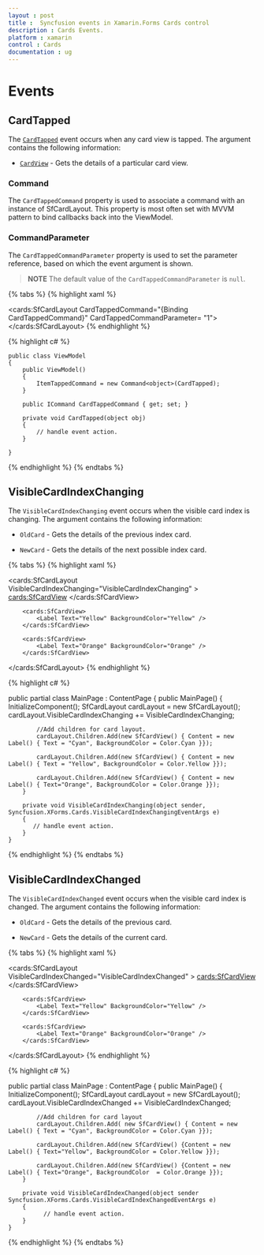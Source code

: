 ```yaml
---
layout : post
title :  Syncfusion events in Xamarin.Forms Cards control
description : Cards Events.
platform : xamarin
control : Cards
documentation : ug
---
```


# Events

## CardTapped

The [`CardTapped`](https://help.syncfusion.com/cr/xamarin/Syncfusion.Cards.XForms~Syncfusion.XForms.Cards.SfCardLayout~CardTapped_EV.html) event occurs when any card view is tapped. The argument contains the following information:

* [`CardView`](https://help.syncfusion.com/cr/xamarin/Syncfusion.Cards.XForms~Syncfusion.XForms.Cards.SfCardView.html) - Gets the details of a particular card view.

### Command

The `CardTappedCommand` property is used to associate a command with an instance of SfCardLayout. This property is most often set with MVVM pattern to bind callbacks back into the ViewModel.

### CommandParameter

The `CardTappedCommandParameter` property is used to set the parameter reference, based on which the event argument is shown.

>**NOTE**
The default value of the `CardTappedCommandParameter` is `null`.

{% tabs %}
{% highlight xaml %}

<cards:SfCardLayout CardTappedCommand="{Binding CardTappedCommand}" CardTappedCommandParameter= "1">
             <!--Add children for card layout-->
</cards:SfCardLayout>
{% endhighlight %}

{% highlight c# %}

    public class ViewModel
    {
        public ViewModel()
        {
            ItemTappedCommand = new Command<object>(CardTapped);
        }

        public ICommand CardTappedCommand { get; set; }

        private void CardTapped(object obj)
        {
            // handle event action.
        }

    }

{% endhighlight %}
{% endtabs %}

## VisibleCardIndexChanging

The `VisibleCardIndexChanging` event occurs when the visible card index is changing. The argument contains the following information:

* `OldCard` - Gets the details of the previous index card.

* `NewCard` - Gets the details of the next possible index card.

{% tabs %}
{% highlight xaml %}

<cards:SfCardLayout VisibleCardIndexChanging="VisibleCardIndexChanging" >
		<cards:SfCardView>
			<Label Text="Cyan" BackgroundColor="Cyan" />
		</cards:SfCardView>

		<cards:SfCardView>
			<Label Text="Yellow" BackgroundColor="Yellow" />
		</cards:SfCardView>

		<cards:SfCardView>
			<Label Text="Orange" BackgroundColor="Orange" />
		</cards:SfCardView>
</cards:SfCardLayout>
{% endhighlight %}

{% highlight c# %}

public partial class MainPage : ContentPage
    {
        public MainPage()
        {
            InitializeComponent();
			SfCardLayout cardLayout = new SfCardLayout();
            cardLayout.VisibleCardIndexChanging += VisibleCardIndexChanging;

            //Add children for card layout. 
            cardLayout.Children.Add(new SfCardView() { Content = new Label() { Text = "Cyan", BackgroundColor = Color.Cyan }});

            cardLayout.Children.Add(new SfCardView() { Content = new Label() { Text = "Yellow", BackgroundColor = Color.Yellow }});

            cardLayout.Children.Add(new SfCardView() { Content = new Label() { Text="Orange", BackgroundColor = Color.Orange }});
        }

        private void VisibleCardIndexChanging(object sender, Syncfusion.XForms.Cards.VisibleCardIndexChangingEventArgs e)
        {
           // handle event action.
        }
	}


{% endhighlight %}
{% endtabs %}

## VisibleCardIndexChanged

The `VisibleCardIndexChanged` event occurs when the visible card index is changed. The argument contains the following information:

* `OldCard` - Gets the details of the previous card.

* `NewCard` - Gets the details of the current card.

{% tabs %}
{% highlight xaml %}

<cards:SfCardLayout VisibleCardIndexChanged="VisibleCardIndexChanged" >
		<cards:SfCardView>
			<Label Text="Cyan" BackgroundColor="Cyan" />
		</cards:SfCardView>

		<cards:SfCardView>
			<Label Text="Yellow" BackgroundColor="Yellow" />
		</cards:SfCardView>

		<cards:SfCardView>
			<Label Text="Orange" BackgroundColor="Orange" />
		</cards:SfCardView>
</cards:SfCardLayout>
{% endhighlight %}

{% highlight c# %}

public partial class MainPage : ContentPage
    {
        public MainPage()
        {
            InitializeComponent();
			SfCardLayout cardLayout = new SfCardLayout();
            cardLayout.VisibleCardIndexChanged += VisibleCardIndexChanged;

            //Add children for card layout 
            cardLayout.Children.Add( new SfCardView() { Content = new Label() { Text = "Cyan", BackgroundColor = Color.Cyan }});

            cardLayout.Children.Add(new SfCardView() {Content = new Label() { Text="Yellow", BackgroundColor = Color.Yellow }});

            cardLayout.Children.Add(new SfCardView() {Content = new Label() { Text="Orange", BackgroundColor  = Color.Orange }});
        }

        private void VisibleCardIndexChanged(object sender Syncfusion.XForms.Cards.VisibleCardIndexChangedEventArgs e)
        {
              // handle event action.
        }
	}


{% endhighlight %}
{% endtabs %}